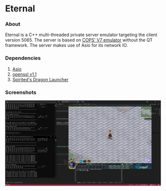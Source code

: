 # Eternal

### About
Eternal is a C++ multi-threaded private server emulator targeting the client version 5065. The server is based on [COPS' V7 emulator](https://gitlab.com/conquer-online/servers/cops-v7-emulator) without the QT framework. The server makes use of Asio for its network IO.

### Dependencies

 1. [Asio](https://think-async.com/Asio/)
 2. [openssl v1.1](https://www.openssl.org/)
 3. [Spirited's Dragon Launcher](https://spirited.io/project/dragon/)


### Screenshots
![first login](./screenshots/eternal_first_login.PNG?raw=true "first login")